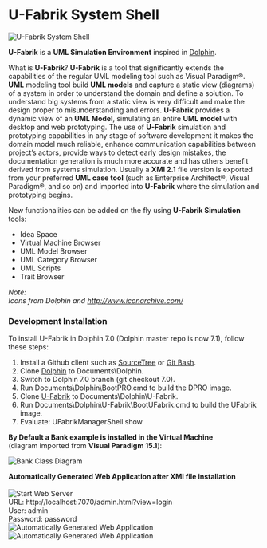 # U-Fabrik System Shell
![U-Fabrik System Shell](https://raw.githubusercontent.com/brunobuzzi/U-Fabrik/master/wiki/U-Fabrik%20System%20Shell.png)

**U-Fabrik** is a **UML Simulation Environment** inspired in [Dolphin](https://github.com/dolphinsmalltalk/Dolphin).

What is **U-Fabrik**?
**U-Fabrik** is a tool that significantly extends the capabilities of the regular UML modeling tool such as Visual Paradigm®.
**UML** modeling tool build **UML models** and capture a static view (diagrams) of a system in order to understand the domain and define a solution.
To understand big systems from a static view is very difficult and make the design proper to misunderstanding and errors.
**U-Fabrik** provides a dynamic view of an **UML Model**, simulating an entire **UML model** with desktop and web prototyping.
The use of **U-Fabrik** simulation and prototyping capabilities in any stage of software development it makes the domain model much reliable, enhance communication capabilities between project’s actors, provide ways to detect early design mistakes, the documentation generation is much more accurate and has others benefit derived from systems simulation.
Usually a **XMI 2.1** file version is exported from your preferred **UML case tool** (such as Enterprise Architect®, Visual Paradigm®, and so on) and imported into **U-Fabrik** where the simulation and prototyping begins.

New functionalities can be added on the fly using **U-Fabrik Simulation** tools:
* Idea Space
* Virtual Machine Browser
* UML Model Browser
* UML Category Browser
* UML Scripts
* Trait Browser


_Note:_<br>
_Icons from Dolphin and http://www.iconarchive.com/_

### Development Installation

To install U-Fabrik in Dolphin 7.0 (Dolphin master repo is now 7.1), follow these steps:

1. Install a Github client such as [SourceTree](http://www.sourcetreeapp.com/) or [Git Bash](https://git-scm.com/download/win).
2. Clone [Dolphin](https://github.com/brunobuzzi/Dolphin) to Documents\Dolphin.
3. Switch to Dolphin 7.0 branch (git checkout 7.0).
4. Run Documents\Dolphin\BootPRO.cmd to build the DPRO image.
5. Clone [U-Fabrik](https://github.com/brunobuzzi/U-Fabrik) to Documents\Dolphin\U-Fabrik.
6. Run Documents\Dolphin\U-Fabrik\BootUFabrik.cmd to build the UFabrik image.
7. Evaluate: UFabrikManagerShell show

**By Default a Bank example is installed in the Virtual Machine** <br>
(diagram imported from **Visual Paradigm 15.1**):

![Bank Class Diagram](https://raw.githubusercontent.com/brunobuzzi/U-Fabrik/master/wiki/bank-example-vp.png)

**Automatically Generated Web Application after XMI file installation** <br><br>
![Start Web Server](https://raw.githubusercontent.com/brunobuzzi/U-Fabrik/master/wiki/web-conf.png)
<br>URL: http://localhost:7070/admin.html?view=login<br>
User: admin<br>
Password: password<br>
![Automatically Generated Web Application](https://raw.githubusercontent.com/brunobuzzi/U-Fabrik/master/wiki/web-01.png)
![Automatically Generated Web Application](https://raw.githubusercontent.com/brunobuzzi/U-Fabrik/master/wiki/web-02.png)